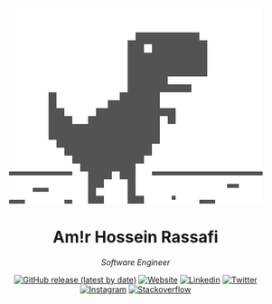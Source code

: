 <div align="center">
    <img src="./dino.gif">
    <h1>Am!r Hossein Rassafi</h1>
    
_Software Engineer_

    
[![GitHub release (latest by date)](https://img.shields.io/github/v/release/amir-h-rassafi/CV?label=Resume&logo=github&style=flat-square)](https://github.com/amir-h-rassafi/CV/releases/latest)
[![Website](https://img.shields.io/website?label=homepage&style=flat-square&url=https://amir-h-rassafi.github.io)](https://amir-h-rassafi.github.io)
[![Linkedin](https://img.shields.io/badge/LinkedIn-0077B5?style=for-the-badge&logo=linkedin&logoColor=white&style=flat-square)](https://www.linkedin.com/in/amir-rassafi/)
[![Twitter](https://img.shields.io/twitter/follow/amirrassafi?color=1DA1F2&logo=twitter&style=flat-square)](https://twitter.com/intent/follow?original_referer=https://github.com/amir-h-rassafi&screen_name=amirrassafi)
[![Instagram](https://img.shields.io/badge/Instagram-E4405F?style=for-the-badge&logo=instagram&logoColor=white&style=flat-square)](https://www.instagram.com/amir.rassafi/)
[![Stackoverflow](https://img.shields.io/badge/stack%20overflow-FE7A16?logo=stack-overflow&logoColor=white&style=for-the-badge&style=flat-square)](https://stackoverflow.com/users/3636663/amir-h-rassafi)
</div>

